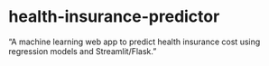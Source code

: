 # health-insurance-predictor
“A machine learning web app to predict health insurance cost using regression models and Streamlit/Flask.”
